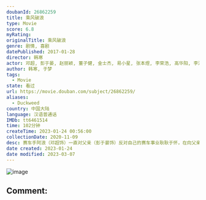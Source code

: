 ```yaml
---
doubanId: 26862259
title: 乘风破浪
type: Movie
score: 6.8
myRating: 
originalTitle: 乘风破浪
genre: 剧情, 喜剧
datePublished: 2017-01-28
director: 韩寒
actor: 邓超, 彭于晏, 赵丽颖, 董子健, 金士杰, 易小星, 张本煜, 李荣浩, 高华阳, 李淳, 孙伊涵, 熊黎, 李春嫒, 潘米, 小马达, 金毛期期, 孙启恒, 彭菲茗, 贾川西, 张国庆, 程诚, 白珞力, 方励, 冷海铭, 陈佳意, 王箫淇, 韩寒爷爷
author: 韩寒, 于梦
tags:
  - Movie
state: 看过
url: https://movie.douban.com/subject/26862259/
aliases:
  - Duckweed
country: 中国大陆
language: 汉语普通话
IMDb: tt6461514
time: 102分钟
createTime: 2023-01-24 00:56:00
collectionDate: 2020-11-09
desc: 赛车手阿浪（邓超饰）一直对父亲（彭于晏饰）反对自己的赛车事业耿耿于怀，在向父亲证明自己的过程中，阿浪却意外卷入了一场奇妙的冒险。他在这段经历中结识了一群兄弟好友，一同闯过许多奇幻的经历，也对自己的...
date created: 2023-01-24
date modified: 2023-03-07
---
```


![image](p2408407697.jpg)

Comment:
---
